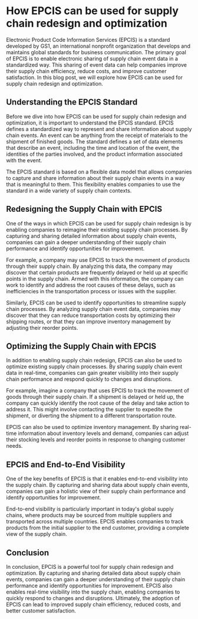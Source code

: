 # How EPCIS can be used for supply chain redesign and optimization

Electronic Product Code Information Services (EPCIS) is a standard developed by GS1, an international nonprofit organization that develops and maintains global standards for business communication. The primary goal of EPCIS is to enable electronic sharing of supply chain event data in a standardized way. This sharing of event data can help companies improve their supply chain efficiency, reduce costs, and improve customer satisfaction. In this blog post, we will explore how EPCIS can be used for supply chain redesign and optimization.

## Understanding the EPCIS Standard

Before we dive into how EPCIS can be used for supply chain redesign and optimization, it is important to understand the EPCIS standard. EPCIS defines a standardized way to represent and share information about supply chain events. An event can be anything from the receipt of materials to the shipment of finished goods. The standard defines a set of data elements that describe an event, including the time and location of the event, the identities of the parties involved, and the product information associated with the event.

The EPCIS standard is based on a flexible data model that allows companies to capture and share information about their supply chain events in a way that is meaningful to them. This flexibility enables companies to use the standard in a wide variety of supply chain contexts.

## Redesigning the Supply Chain with EPCIS

One of the ways in which EPCIS can be used for supply chain redesign is by enabling companies to reimagine their existing supply chain processes. By capturing and sharing detailed information about supply chain events, companies can gain a deeper understanding of their supply chain performance and identify opportunities for improvement.

For example, a company may use EPCIS to track the movement of products through their supply chain. By analyzing this data, the company may discover that certain products are frequently delayed or held up at specific points in the supply chain. Armed with this information, the company can work to identify and address the root causes of these delays, such as inefficiencies in the transportation process or issues with the supplier.

Similarly, EPCIS can be used to identify opportunities to streamline supply chain processes. By analyzing supply chain event data, companies may discover that they can reduce transportation costs by optimizing their shipping routes, or that they can improve inventory management by adjusting their reorder points.

## Optimizing the Supply Chain with EPCIS

In addition to enabling supply chain redesign, EPCIS can also be used to optimize existing supply chain processes. By sharing supply chain event data in real-time, companies can gain greater visibility into their supply chain performance and respond quickly to changes and disruptions.

For example, imagine a company that uses EPCIS to track the movement of goods through their supply chain. If a shipment is delayed or held up, the company can quickly identify the root cause of the delay and take action to address it. This might involve contacting the supplier to expedite the shipment, or diverting the shipment to a different transportation route.

EPCIS can also be used to optimize inventory management. By sharing real-time information about inventory levels and demand, companies can adjust their stocking levels and reorder points in response to changing customer needs.

## EPCIS and End-to-End Visibility

One of the key benefits of EPCIS is that it enables end-to-end visibility into the supply chain. By capturing and sharing data about supply chain events, companies can gain a holistic view of their supply chain performance and identify opportunities for improvement.

End-to-end visibility is particularly important in today's global supply chains, where products may be sourced from multiple suppliers and transported across multiple countries. EPCIS enables companies to track products from the initial supplier to the end customer, providing a complete view of the supply chain.

## Conclusion

In conclusion, EPCIS is a powerful tool for supply chain redesign and optimization. By capturing and sharing detailed data about supply chain events, companies can gain a deeper understanding of their supply chain performance and identify opportunities for improvement. EPCIS also enables real-time visibility into the supply chain, enabling companies to quickly respond to changes and disruptions. Ultimately, the adoption of EPCIS can lead to improved supply chain efficiency, reduced costs, and better customer satisfaction.
